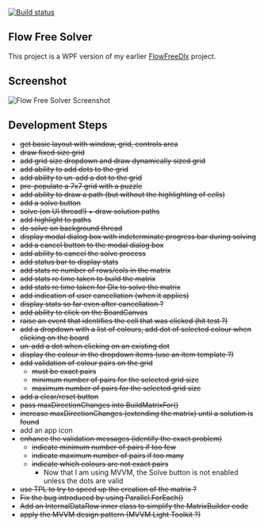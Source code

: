 [![Build status](https://ci.appveyor.com/api/projects/status/xku8l63dxt24owk4/branch/master?svg=true)](https://ci.appveyor.com/project/taylorjg/flowfreesolverwpf/branch/master)

## Flow Free Solver

This project is a WPF version of my earlier [FlowFreeDlx](https://github.com/taylorjg/FlowFreeDlx "FlowFreeDlx") project.

## Screenshot

![Flow Free Solver Screenshot](https://raw.github.com/taylorjg/FlowFreeSolverWpf/master/Images/Screenshot.png "Flow Free Solver Screenshot")

## Development Steps

* ~~get basic layout with window, grid, controls area~~
* ~~draw fixed size grid~~
* ~~add grid size dropdown and draw dynamically sized grid~~
* ~~add ability to add dots to the grid~~
* ~~add ability to un-add a dot to the grid~~
* ~~pre-populate a 7x7 grid with a puzzle~~
* ~~add ability to draw a path (but without the highlighting of cells)~~
* ~~add a solve button~~
* ~~solve (on UI thread!) + draw solution paths~~
* ~~add highlight to paths~~
* ~~do solve on background thread~~
* ~~display modal dialog box with indeterminate progress bar during solving~~
* ~~add a cancel button to the modal dialog box~~
* ~~add ability to cancel the solve process~~
* ~~add status bar to display stats~~
* ~~add stats re number of rows/cols in the matrix~~
* ~~add stats re time taken to build the matrix~~
* ~~add stats re time taken for Dlx to solve the matrix~~
* ~~add indication of user cancellation (when it applies)~~
* ~~display stats so far even after cancellation ?~~
* ~~add ability to click on the BoardCanvas~~
* ~~raise an event that identifies the cell that was clicked (hit test ?)~~
* ~~add a dropdown with a list of colours, add dot of selected colour when clicking on the board~~
* ~~un-add a dot when clicking on an existing dot~~
* ~~display the colour in the dropdown items (use an item template ?)~~
* ~~add validation of colour pairs on the grid~~
    * ~~must be exact pairs~~
    * ~~minimum number of pairs for the selected grid size~~
    * ~~maximum number of pairs for the selected grid size~~
* ~~add a clear/reset button~~
* ~~pass maxDirectionChanges into BuildMatrixFor()~~
* ~~increase maxDirectionChanges (extending the matrix) until a solution is found~~
* add an app icon
* ~~enhance the validation messages (identify the exact problem)~~
    * ~~indicate minimum number of pairs if too few~~
    * ~~indicate maximum number of pairs if too many~~
    * ~~indicate which colours are not exact pairs~~
        * Now that I am using MVVM, the Solve button is not enabled unless the dots are valid
* ~~use TPL to try to speed up the creation of the matrix ?~~
* ~~Fix the bug introduced by using Parallel.ForEach()~~
* ~~Add an InternalDataRow inner class to simplify the MatrixBuilder code~~
* ~~apply the MVVM design pattern (MVVM Light Toolkit ?)~~
